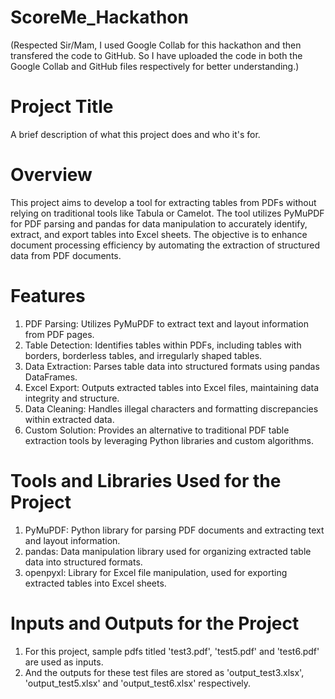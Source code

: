 # ScoreMe_Hackathon
(Respected Sir/Mam,
I used Google Collab for this hackathon and then transfered the code to GitHub. So I have uploaded the code in both the Google Collab and GitHub files respectively for better understanding.)
# Project Title

A brief description of what this project does and who it's for.

# Overview
This project aims to develop a tool for extracting tables from PDFs without relying on traditional tools like Tabula or Camelot. The tool utilizes PyMuPDF for PDF parsing and pandas for data manipulation to accurately identify, extract, and export tables into Excel sheets. The objective is to enhance document processing efficiency by automating the extraction of structured data from PDF documents.

# Features
1. PDF Parsing: Utilizes PyMuPDF to extract text and layout information from PDF pages.
2. Table Detection: Identifies tables within PDFs, including tables with borders, borderless tables, and irregularly shaped tables.
3. Data Extraction: Parses table data into structured formats using pandas DataFrames.
4. Excel Export: Outputs extracted tables into Excel files, maintaining data integrity and structure.
5. Data Cleaning: Handles illegal characters and formatting discrepancies within extracted data.
6. Custom Solution: Provides an alternative to traditional PDF table extraction tools by leveraging Python libraries and custom algorithms.

# Tools and Libraries Used for the Project
1. PyMuPDF: Python library for parsing PDF documents and extracting text and layout information.
2. pandas: Data manipulation library used for organizing extracted table data into structured formats.
3. openpyxl: Library for Excel file manipulation, used for exporting extracted tables into Excel sheets.

# Inputs and Outputs for the Project
1. For this project, sample pdfs titled 'test3.pdf', 'test5.pdf' and 'test6.pdf' are used as inputs.
2. And the outputs for these test files are stored as 'output_test3.xlsx', 'output_test5.xlsx' and 'output_test6.xlsx' respectively.
